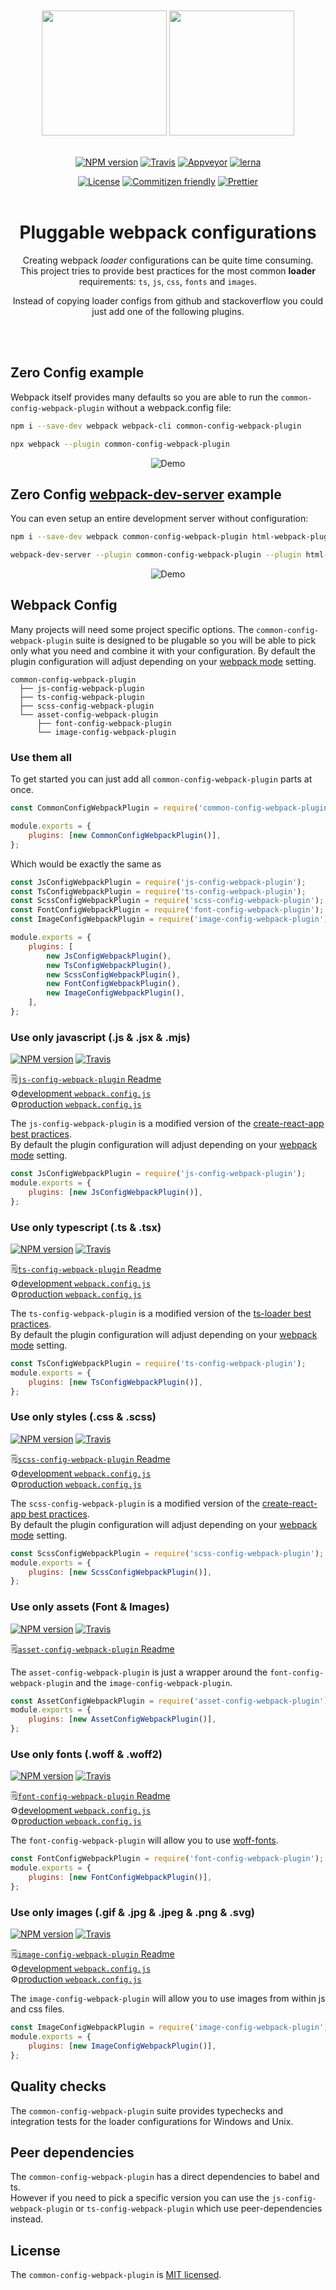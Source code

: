 <div align="center">
    <br>
    <br>
    <img width="200" height="200" src="https://github.com/namics/webpack-config-plugins/raw/master/logo.png" />
    <img width="200" height="200" src="https://github.com/namics/webpack-config-plugins/raw/master/plug.png" />
    <br>
    <br>

[![NPM version](https://badge.fury.io/js/common-config-webpack-plugin.svg)](https://www.npmjs.com/package/common-config-webpack-plugin)
[![Travis](https://img.shields.io/travis/namics/webpack-config-plugins/master.svg)](https://travis-ci.org/namics/webpack-config-plugins)
[![Appveyor](https://ci.appveyor.com/api/projects/status/9aes52639g1uwk89/branch/master?svg=true)](https://ci.appveyor.com/project/namics/webpack-config-plugins/branch/master)
[![lerna](https://img.shields.io/badge/maintained%20with-lerna-cc00ff.svg)](https://lernajs.io/)

[![License](https://img.shields.io/badge/license-MIT-green.svg)](http://opensource.org/licenses/MIT)
[![Commitizen friendly](https://img.shields.io/badge/commitizen-friendly-brightgreen.svg)](http://commitizen.github.io/cz-cli/)
[![Prettier](https://img.shields.io/badge/Code%20Style-Prettier-green.svg)](https://github.com/prettier/prettier)
<br>
<br>

# Pluggable webpack configurations

Creating webpack _loader_ configurations can be quite time consuming.  
This project tries to provide best practices for the most common **loader** requirements: `ts`, `js`, `css`, `fonts` and `images`.

Instead of copying loader configs from github and stackoverflow you could just add one of the following plugins.

<br>
<br>
</div>

## Zero Config example

Webpack itself provides many defaults so you are able to run the `common-config-webpack-plugin` without a webpack.config file:

```bash
npm i --save-dev webpack webpack-cli common-config-webpack-plugin

npx webpack --plugin common-config-webpack-plugin
```

<div align="center">

![Demo](https://github.com/namics/webpack-config-plugins/raw/master/preview.gif)

</div>


## Zero Config [webpack-dev-server](https://github.com/webpack/webpack-dev-server) example

You can even setup an entire development server without configuration:

```bash
npm i --save-dev webpack common-config-webpack-plugin html-webpack-plugin

webpack-dev-server --plugin common-config-webpack-plugin --plugin html-webpack-plugin
```

<div align="center">

![Demo](https://github.com/namics/webpack-config-plugins/raw/master/preview-dev-server.gif)

</div>



## Webpack Config

Many projects will need some project specific options.  The `common-config-webpack-plugin` suite is designed to be plugable so you will be able to pick only what you need and combine it with your configuration. By default the plugin configuration will adjust depending on your [webpack mode](https://webpack.js.org/concepts/mode/) setting.

```
common-config-webpack-plugin
  ├── js-config-webpack-plugin
  ├── ts-config-webpack-plugin
  ├── scss-config-webpack-plugin
  └── asset-config-webpack-plugin
      ├── font-config-webpack-plugin
      └── image-config-webpack-plugin
```

### Use them all

To get started you can just add all `common-config-webpack-plugin` parts at once.

```js
const CommonConfigWebpackPlugin = require('common-config-webpack-plugin');

module.exports = {
    plugins: [new CommonConfigWebpackPlugin()],
};
```

Which would be exactly the same as

```js
const JsConfigWebpackPlugin = require('js-config-webpack-plugin');
const TsConfigWebpackPlugin = require('ts-config-webpack-plugin');
const ScssConfigWebpackPlugin = require('scss-config-webpack-plugin');
const FontConfigWebpackPlugin = require('font-config-webpack-plugin');
const ImageConfigWebpackPlugin = require('image-config-webpack-plugin');

module.exports = {
    plugins: [
        new JsConfigWebpackPlugin(),
        new TsConfigWebpackPlugin(),
        new ScssConfigWebpackPlugin(),
        new FontConfigWebpackPlugin(),
        new ImageConfigWebpackPlugin(),
    ],
};
```

### Use only javascript (.js & .jsx & .mjs)

[![NPM version](https://badge.fury.io/js/js-config-webpack-plugin.svg)](https://www.npmjs.com/package/js-config-webpack-plugin)
[![Travis](https://img.shields.io/travis/namics/webpack-config-plugins/master.svg)](https://travis-ci.org/namics/webpack-config-plugins)

🗒️[`js-config-webpack-plugin` Readme](https://github.com/namics/webpack-config-plugins/tree/master/packages/js-config-webpack-plugin)  
⚙️[development `webpack.config.js`](https://github.com/namics/webpack-config-plugins/raw/master/packages/js-config-webpack-plugin/config/development.config.js)  
⚙️[production `webpack.config.js`](https://github.com/namics/webpack-config-plugins/raw/master/packages/js-config-webpack-plugin/config/production.config.js)

The `js-config-webpack-plugin` is a modified version of the [create-react-app best practices](https://github.com/facebook/create-react-app/tree/52449c34eedc53e50a2a159d38604ea7df5bd997/packages/react-scripts/config).  
By default the plugin configuration will adjust depending on your [webpack mode](https://webpack.js.org/concepts/mode/) setting.

```js
const JsConfigWebpackPlugin = require('js-config-webpack-plugin');
module.exports = {
    plugins: [new JsConfigWebpackPlugin()],
};
```

### Use only typescript (.ts & .tsx)

[![NPM version](https://badge.fury.io/js/ts-config-webpack-plugin.svg)](https://www.npmjs.com/package/ts-config-webpack-plugin)
[![Travis](https://img.shields.io/travis/namics/webpack-config-plugins/master.svg)](https://travis-ci.org/namics/webpack-config-plugins)

🗒️[`ts-config-webpack-plugin` Readme](https://github.com/namics/webpack-config-plugins/tree/master/packages/ts-config-webpack-plugin)  
⚙️[development `webpack.config.js`](https://github.com/namics/webpack-config-plugins/raw/master/packages/ts-config-webpack-plugin/config/development.config.js)  
⚙️[production `webpack.config.js`](https://github.com/namics/webpack-config-plugins/raw/master/packages/ts-config-webpack-plugin/config/production.config.js)

The `ts-config-webpack-plugin` is a modified version of the [ts-loader best practices](https://github.com/TypeStrong/ts-loader/blob/master/examples/thread-loader/webpack.config.js).  
By default the plugin configuration will adjust depending on your [webpack mode](https://webpack.js.org/concepts/mode/) setting.

```js
const TsConfigWebpackPlugin = require('ts-config-webpack-plugin');
module.exports = {
    plugins: [new TsConfigWebpackPlugin()],
};
```

### Use only styles (.css & .scss)

[![NPM version](https://badge.fury.io/js/scss-config-webpack-plugin.svg)](https://www.npmjs.com/package/scss-config-webpack-plugin)
[![Travis](https://img.shields.io/travis/namics/webpack-config-plugins/master.svg)](https://travis-ci.org/namics/webpack-config-plugins)

🗒️[`scss-config-webpack-plugin` Readme](https://github.com/namics/webpack-config-plugins/tree/master/packages/scss-config-webpack-plugin)  
⚙️[development `webpack.config.js`](https://github.com/namics/webpack-config-plugins/raw/master/packages/scss-config-webpack-plugin/config/development.config.js)  
⚙️[production `webpack.config.js`](https://github.com/namics/webpack-config-plugins/raw/master/packages/scss-config-webpack-plugin/config/production.config.js)

The `scss-config-webpack-plugin` is a modified version of the [create-react-app best practices](https://github.com/facebook/create-react-app/tree/52449c34eedc53e50a2a159d38604ea7df5bd997/packages/react-scripts/config).  
By default the plugin configuration will adjust depending on your [webpack mode](https://webpack.js.org/concepts/mode/) setting.

```js
const ScssConfigWebpackPlugin = require('scss-config-webpack-plugin');
module.exports = {
    plugins: [new ScssConfigWebpackPlugin()],
};
```

### Use only assets (Font & Images)

[![NPM version](https://badge.fury.io/js/asset-config-webpack-plugin.svg)](https://www.npmjs.com/package/asset-config-webpack-plugin)
[![Travis](https://img.shields.io/travis/namics/webpack-config-plugins/master.svg)](https://travis-ci.org/namics/webpack-config-plugins)

🗒️[`asset-config-webpack-plugin` Readme](https://github.com/namics/webpack-config-plugins/tree/master/packages/asset-config-webpack-plugin)

The `asset-config-webpack-plugin` is just a wrapper around the `font-config-webpack-plugin` and the `image-config-webpack-plugin`.

```js
const AssetConfigWebpackPlugin = require('asset-config-webpack-plugin');
module.exports = {
    plugins: [new AssetConfigWebpackPlugin()],
};
```

### Use only fonts (.woff & .woff2)

[![NPM version](https://badge.fury.io/js/font-config-webpack-plugin.svg)](https://www.npmjs.com/package/font-config-webpack-plugin)
[![Travis](https://img.shields.io/travis/namics/webpack-config-plugins/master.svg)](https://travis-ci.org/namics/webpack-config-plugins)

🗒️[`font-config-webpack-plugin` Readme](https://github.com/namics/webpack-config-plugins/tree/master/packages/font-config-webpack-plugin)  
⚙️[development `webpack.config.js`](https://github.com/namics/webpack-config-plugins/raw/master/packages/font-config-webpack-plugin/config/development.config.js)  
⚙️[production `webpack.config.js`](https://github.com/namics/webpack-config-plugins/raw/master/packages/font-config-webpack-plugin/config/production.config.js)

The `font-config-webpack-plugin` will allow you to use [woff-fonts](https://caniuse.com/#feat=woff).

```js
const FontConfigWebpackPlugin = require('font-config-webpack-plugin');
module.exports = {
    plugins: [new FontConfigWebpackPlugin()],
};
```

### Use only images (.gif & .jpg & .jpeg & .png & .svg)

[![NPM version](https://badge.fury.io/js/image-config-webpack-plugin.svg)](https://www.npmjs.com/package/image-config-webpack-plugin)
[![Travis](https://img.shields.io/travis/namics/webpack-config-plugins/master.svg)](https://travis-ci.org/namics/webpack-config-plugins)

🗒️[`image-config-webpack-plugin` Readme](https://github.com/namics/webpack-config-plugins/tree/master/packages/image-config-webpack-plugin)  
⚙️[development `webpack.config.js`](https://github.com/namics/webpack-config-plugins/raw/master/packages/image-config-webpack-plugin/config/development.config.js)  
⚙️[production `webpack.config.js`](https://github.com/namics/webpack-config-plugins/raw/master/packages/image-config-webpack-plugin/config/production.config.js)

The `image-config-webpack-plugin` will allow you to use images from within js and css files.

```js
const ImageConfigWebpackPlugin = require('image-config-webpack-plugin');
module.exports = {
    plugins: [new ImageConfigWebpackPlugin()],
};
```

## Quality checks

The `common-config-webpack-plugin` suite provides typechecks and integration tests for the loader configurations for Windows and Unix.

## Peer dependencies

The `common-config-webpack-plugin` has a direct dependencies to babel and ts.  
However if you need to pick a specific version you can use the `js-config-webpack-plugin` or `ts-config-webpack-plugin` which use peer-dependencies instead.

## License

The `common-config-webpack-plugin` is [MIT licensed](./LICENSE).
